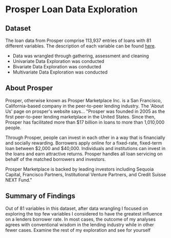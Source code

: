 # Prosper Loan Data Exploration

## Dataset

The loan data from Prosper comprise 113,937 entries of loans with 81 different variables. The description of each variable can be found [here](https://www.google.com/url?q=https://docs.google.com/spreadsheet/ccc?key%3D0AllIqIyvWZdadDd5NTlqZ1pBMHlsUjdrOTZHaVBuSlE%26usp%3Dsharing&sa=D&ust=1548879281265000).

- Data was wrangled through gathering, assessment and cleaning
- Univariate Data Exploration was conducted
- Bivariate Data Exploration was conducted 
- Multivariate Data Exploration was conducted 


## About Prosper

Prosper, otherwise known as Prosper Marketplace Inc. is a San Francisco, California-based company in the peer-to-peer lending industry. The 'About Us' page on prosper's website says... "Prosper was founded in 2005 as the first peer-to-peer lending marketplace in the United States. Since then, Prosper has facilitated more than $17 billion in loans to more than 1,010,000 people.

Through Prosper, people can invest in each other in a way that is financially and socially rewarding. Borrowers apply online for a fixed-rate, fixed-term loan between $2,000 and $40,000. Individuals and institutions can invest in the loans and earn attractive returns. Prosper handles all loan servicing on behalf of the matched borrowers and investors.

Prosper Marketplace is backed by leading investors including Sequoia Capital, Francisco Partners, Institutional Venture Partners, and Credit Suisse NEXT Fund."


## Summary of Findings

Out of 81 variables in this dataset, after data wrangling I focused on exploring the top few variables I considered to have the greatest influence on a lenders borrower rate. In most cases, the outcome of my analyses agrees with conventional wisdom in the lending industry while in other fewer cases. Examine the rest of my exploration and see for yourself
